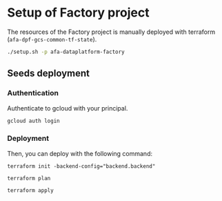 # Setup of Factory project

The resources of the Factory project is manually deployed with terraform (`afa-dpf-gcs-common-tf-state`).

```sh
./setup.sh -p afa-dataplatform-factory
```

## Seeds deployment

### Authentication

Authenticate to gcloud with your principal.

```sh
gcloud auth login
```

### Deployment

Then, you can deploy with the following command:

```
terraform init -backend-config="backend.backend"

terraform plan 

terraform apply
```